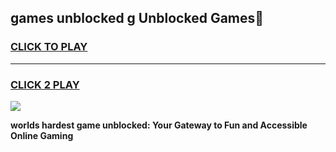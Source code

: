 
## games unblocked g Unblocked Games👋
<h3>
<a href="https://premium.freeplayer.one?title=games_unblocked_g&ref=16F">CLICK TO PLAY</a></h3>
<hr>

<h3>
<a href="https://premium.freeplayer.one?title=games_unblocked_g&ref=16F">CLICK 2 PLAY</a>
  
</h3>

<a href="https://premium.freeplayer.one?title=games_unblocked_g&ref=16F/"><img src="https://clearcache.store/games.png"></a>


**worlds hardest game unblocked: Your Gateway to Fun and Accessible Online Gaming**
